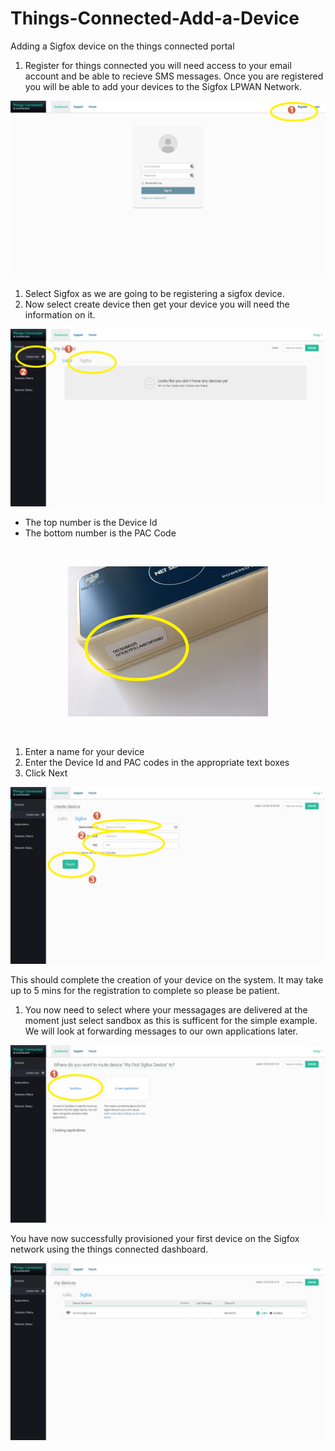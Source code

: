 # Things-Connected-Add-a-Device
Adding a Sigfox device on the things connected portal

1. Register for things connected you will need access to your email account and be able to recieve SMS messages. Once you are registered you will be able to add your devices to the Sigfox LPWAN Network.


![Screenshot](screenshots/tc001.png)


1. Select Sigfox as we are going to be registering a sigfox device.
2. Now select create device then get your device you will need the information on it.

![Screenshot](screenshots/tc002.png)

- The top number is the Device Id
- The bottom number is the PAC Code

</br>
<p align="center">
<img src="screenshots/tc003.png"> 
</p>
</br>

1. Enter a name for your device
2. Enter the Device Id and PAC codes in the appropriate text boxes
3. Click Next


![Screenshot](screenshots/tc004.png)


This should complete the creation of your device on the system. It may take up to 5 mins for the registration to complete so please be patient. 

1. You now need to select where your messagages are delivered at the moment just select sandbox as this is sufficent for the simple example. We will look at forwarding messages to our own applications later.

![Screenshot](screenshots/tc005.png)

You have now successfully provisioned your first device on the Sigfox network using the things connected dashboard.

![Screenshot](screenshots/tc006.png)
